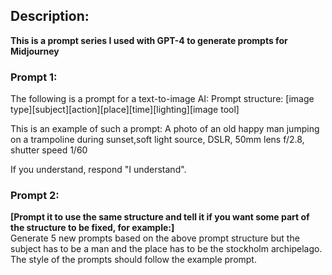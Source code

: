 ## Description: 
**This is a prompt series I used with GPT-4 to generate prompts for Midjourney**

### Prompt 1:
The following is a prompt for a text-to-image AI:
Prompt structure: [image type][subject][action][place][time][lighting][image tool]

This is an example of such a prompt:
A photo of an old happy man jumping on a trampoline during sunset,soft light source, DSLR, 50mm lens f/2.8, shutter speed 1/60

If you understand, respond "I understand".

### Prompt 2:
**[Prompt it to use the same structure and tell it if you want some part of the structure to be fixed, for example:]**
<br>Generate 5 new prompts based on the above prompt structure but the subject has to be a man and the place has to be the stockholm archipelago.
The style of the prompts should follow the example prompt.
